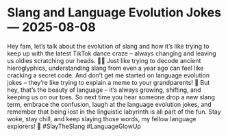 # Slang and Language Evolution Jokes — 2025-08-08

Hey fam, let’s talk about the evolution of slang and how it’s like trying to keep up with the latest TikTok dance craze – always changing and leaving us oldies scratching our heads. 🤷‍♀️ Just like trying to decode ancient hieroglyphics, understanding slang from even a year ago can feel like cracking a secret code. And don’t get me started on language evolution jokes – they’re like trying to explain a meme to your grandparents! 🤣 But hey, that’s the beauty of language – it’s always growing, shifting, and keeping us on our toes. So next time you hear someone drop a new slang term, embrace the confusion, laugh at the language evolution jokes, and remember that being lost in the linguistic labyrinth is all part of the fun. Stay woke, stay chill, and keep slaying those words, my fellow language explorers! 🌟 #SlayTheSlang #LanguageGlowUp